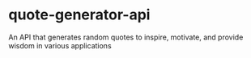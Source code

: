 # quote-generator-api
An API that generates random quotes to inspire, motivate, and provide wisdom in various applications
